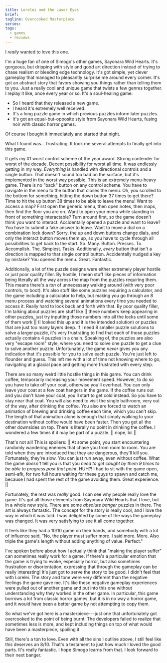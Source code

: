 ```yaml
---
title: Lorelei and the Laser Eyes
brief:
tagline: Overcooked Masterpiece
series:
tags:
  - games
  - reviews
---
```


I _really_ wanted to love this one.

I'm a huge fan of one of Simogo's other games, Sayonara Wild Hearts. It's
gorgeous, but dripping with style and good art direction instead of trying to
chase realism or bleeding edge technology. It's got simple, yet clever gameplay
that managed to pleasantly surprise me around every corner. It's got an abstract
story that favors showing you things rather than telling them to you. Just a
really cool and unique game that twists a few genres together. I replay it like,
once every year or so. It's a soul-healing game.

- So I heard that they released a new game.
- I heard it's extremely well received.
- It's a long puzzle game in which previous puzzles inform later puzzles.
- It's got an equal-but-opposite style from Sayonara Wild Hearts, fusing noir with
  classic horror games.

Of course I bought it immediately and started that night.

What I found was... frustrating. It took me several attempts to finally get into
this game.

It gets my #1 worst control scheme of the year award. Strong contender for worst
of the decade. Decent possibility for worst all time. It was endlessly getting
in my way. _Everything_ is handled with directional controls and a single
button. That doesn't sound too bad on the surface, but it's implemented in the
worst way possible. This is an extremely menu-heavy game. There is no "back"
button on any control scheme. You have to navigate in the menu to the button
that closes the menu. Oh, you scrolled to the bottom for something, hitting the
down button 37 times to get there? Time to hit the up button 38 times to be able
to leave the menu! Want to access a map? First open the generic menu, then open
notes, then maps, then find the floor you are on. Want to open your menu while
standing in front of something interactable? Turn around first, so the game
doesn't think you want to interact. Accidentally opened a puzzle and want to
leave? You have to submit a fake answer to leave. Want to move a dial on a
combination lock down? Sorry, the up and down buttons change dials, and only the
interact button moves them up, so you have to cycle through all possibilities to
get back to the start. So. Many. Button. Presses. To. Accomplish. The. Simplest.
Tasks. Additionally, _every_ button that isn't a direction is mapped to that
single control button. Accidentally nudged a key by mistake? You opened the
menu. Great. Fantastic.

Additionally, a lot of the puzzle designs were either extremely player hostile
or just poor quality filler. By hostile, I mean stuff like pieces of information
being literally all the way across the map from the puzzles requiring them. This
means there's a _ton_ of unnecessary walking around (with very poor controls, to
boot). It's also stuff like some puzzles requiring a calculator, and the game
including a calculator to help, but making you go through an 8 menu process and
watching several animations every time you needed to access it. Really hard to
look back and forth with that. By poor quality filler, I'm talking about puzzles
are stuff like || these numbers keep appearing in other puzzles, just try
inputting those numbers into all the locks until some of them work || (I looked
this up and it is the intended solution) or puzzles that are just too many
layers deep. If I need 8 smaller puzzle solutions to solve a larger puzzle, it's
very frustrating to find that each of those puzzles actually contains 4 puzzles
in a chain. Speaking of, the puzzles are also very "escape room" style, where
you need to solve one puzzle to get a clue to solve another puzzle.
Unfortunately, the game _never_ gives you any indication that it's possible for
you to solve each puzzle. You're just left to flounder and guess. This left me
with a lot of time not knowing where to go, navigating at a glacial pace and
getting more frustrated with every step.

There are so many weird little hostile things in this game. You can drink
coffee, temporarily increasing your movement speed. However, to do so you have
to take off your coat, otherwise you'll overheat. You can only leave your coat
at a few coat hangers in the game. If the coffee runs out and you don't have
your coat, you'll start to get cold instead. So you have to stay near that coat.
You will also need to visit the single bathroom, very out of the way, after
drinking the coffee. You also are forced to watch an animation of brewing and
drinking coffee each time, which you can't skip. The length of that animation
alone is enough that simply walking to your destination without coffee would
have been faster. Then you get all the other downsides on top. There is
literally no point in drinking the coffee. I wondered a few times if it may be
part of a puzzle. || nope, lol ||

That's not all! This is spoilers: || At some point, you start encountering
randomly wandering enemies that chase you from room to room. You are told when
they are introduced that they are dangerous, they'll kill you. Fortunately,
they're slow. You can just run away, even without coffee. What the game
_doesn't_ tell you is that you _need to get caught by them 9 times to be able to
progress past that point_. HUH?! I had to sit with the game open, semi-afk, for
two full hours waiting for these guys to spawn and catch me, because I had spent
the rest of the game avoiding them. Great experience. ||

Fortunately, the rest was _really_ good. I can see why people really love the
game. It's got all those elements from Sayonara Wild Hearts that I love, but in
a whole new style. There are some _absolute banger_ puzzles in there. The art is
always fantastic. The concept for the story is really cool, and I love the way
in which it was told. I was delighted by some of the ways the gameplay was
changed. It was very satisfying to see it all come together.

It feels like they had a 10/10 game on their hands, and somebody with a lot of
influence said, "No, the player must suffer more. I said more. More. Also triple
the game's length without adding anything of value. Perfect."

I've spoken before about how I actually think that "making the player suffer"
can sometimes really work for a game. If there's a particular emotion that the
game is trying to evoke, especially horror, but also sometimes frustration or
disorientation, expressing that through the gameplay can be really interesting!
It's just got to serve the story to be good. I didn't feel that with Lorelei.
The story and tone were very different than the negative feelings the game gave
me. It's like these negative gameplay experiences were pulled out of another
game and put into this one without understanding why they worked in the other
game. In particular, this game borrows a lot from classic horror games, but it
is in no way a horror game, and it would have been a better game by not
attempting to copy them.

So what we've got here is a masterpiece---just one that unfortunately got
overcooked to the point of being burnt. The developers failed to realize that
sometimes less is more, and kept including things on top of what would have been
a masterpiece, spoiling it.

Still, there's a ton to love. Even with all the sins I outline above, I still
feel like this deserves an 8/10. That's a testament to just how much I loved the
good parts. It's really fantastic. I hope Simogo learns from that. I look
forward to their next banger.
